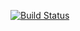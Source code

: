 [![Build Status](https://travis-ci.org/BeqaKhaburdzania/BeqaKhaburdzania-maven-ci.svg?branch=master)](https://travis-ci.org/BeqaKhaburdzania/BeqaKhaburdzania-maven-ci)
